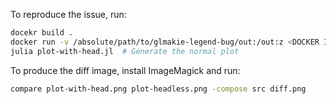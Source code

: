 To reproduce the issue, run:

```sh
docekr build .
docker run -v /absolute/path/to/glmakie-legend-bug/out:/out:z <DOCKER IMAGE SHA>  # Generate the headless plot
julia plot-with-head.jl  # Generate the normal plot
```

To produce the diff image, install ImageMagick and run:

```sh
compare plot-with-head.png plot-headless.png -compose src diff.png
```

